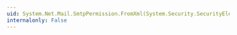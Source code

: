 ```yaml
---
uid: System.Net.Mail.SmtpPermission.FromXml(System.Security.SecurityElement)
internalonly: False
---
```

